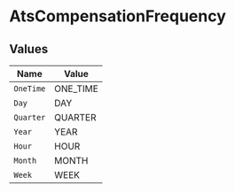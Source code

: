 # AtsCompensationFrequency


## Values

| Name      | Value     |
| --------- | --------- |
| `OneTime` | ONE_TIME  |
| `Day`     | DAY       |
| `Quarter` | QUARTER   |
| `Year`    | YEAR      |
| `Hour`    | HOUR      |
| `Month`   | MONTH     |
| `Week`    | WEEK      |